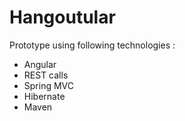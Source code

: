 Hangoutular
===========

Prototype using following technologies :
- Angular
- REST calls
- Spring MVC
- Hibernate
- Maven
